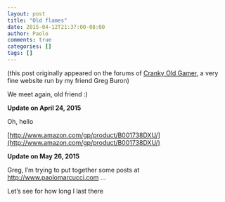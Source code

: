 ```yaml
---
layout: post
title: "Old flames"
date: 2015-04-12T21:37:00-08:00
author: Paolo
comments: true
categories: []
tags: []
---
```

<div class="info">(this post originally appeared on the forums of <a href="http://crankyoldgamer.net/CrankyBlog/">Cranky Old Gamer</a>, a very fine website run by my friend Greg Buron)</div>

We meet again, old friend :)

**Update on April 24, 2015**

Oh, hello

[http://www.amazon.com/gp/product/B001738DXU/](http://www.amazon.com/gp/product/B001738DXU/)

**Update on May 26, 2015**

Greg, I’m trying to put together some posts at http://www.paolomarcucci.com …

Let’s see for how long I last there

